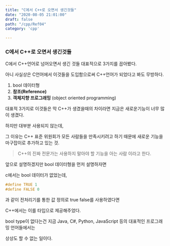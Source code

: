 ```yaml
---
title: "C에서 C++로 오면서 생긴것들"
date: "2020-08-05 21:01:00"
draft: false
path: "/cpp/Ref04"
category: 'cpp'

---
```


### C에서 C++로 오면서 생긴것들

C에서 C++언어로 넘어오면서 생긴 것들 대표적으로 3가지를 꼽아봤다.

아니 사실상은 C언어에서 이것들을 도입함으로써 C++언어가 되었다고 봐도 무방하다.

1. bool 데이터형
2. **참조(Reference)**
3. **객체지향 프로그래밍** (object oriented programming)



대표적 3가지로 이것들은 막 C++가 생겼을때의 차이라면 지금은 새로운기능이 너무 많이 생겼다.

하지만 대부분 사용되지 않는데,

그 이유는 C++ 표준 위원회가 모든 사람들을 만족시키려고 하기 때문에 새로운 기능을 마구잡이로 추가하고 있는 것.



> C++의 진짜 전문가는 사용하지 말아야 할 기능을 아는 사람 이라고 한다.



앞으로 설명하겠지만 bool 데이터형을 먼저 설명하자면

c에서는 bool 데이터가 없었는데,

```c
#define TRUE 1
#define FALSE 0
```

과 같이 전처리기를 통한 값 정의로 true false를 사용하였다면

C++에서는 이를 타입으로 제공해주었다.



bool type이 없다는건 지금 Java, C#, Python, JavaScript 등의 대표적인 프로그래밍 언어들에서는

상상도 할 수 없는 일이다.





